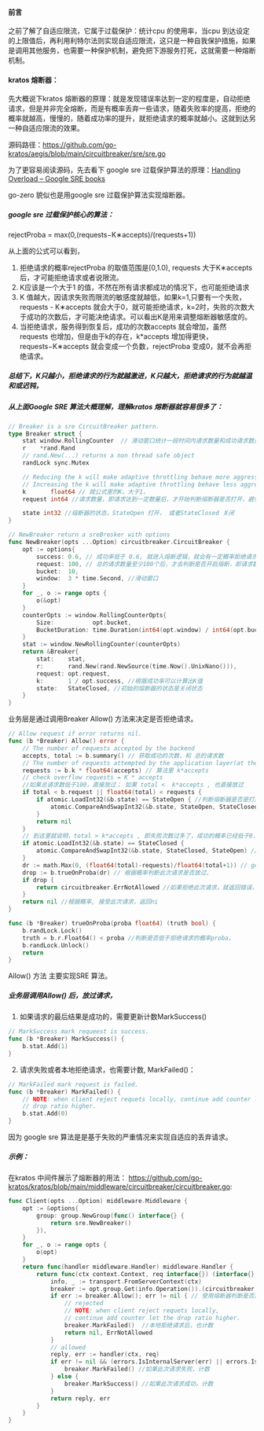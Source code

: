 
#### 前言
之前了解了自适应限流，它属于过载保护：统计cpu 的使用率，当cpu 到达设定的上限值后，再利用利特尔法则实现自适应限流，这只是一种自我保护措施，如果是调用其他服务，也需要一种保护机制，避免把下游服务打死，这就需要一种熔断机制。

#### kratos 熔断器：
先大概说下kratos 熔断器的原理：就是发现错误率达到一定的程度是，自动拒绝请求，但是并非完全熔断，而是有概率丢弃一些请求，随着失败率的提高，拒绝的概率就越高，慢慢的，随着成功率的提升，就拒绝请求的概率就越小。这就到达另一种自适应限流的效果。

源码路径：https://github.com/go-kratos/aegis/blob/main/circuitbreaker/sre/sre.go

为了更容易阅读源码，先去看下 google sre 过载保护算法的原理：[Handling Overload – Google SRE books](https://sre.google/sre-book/handling-overload/)

go-zero 貌似也是用google sre 过载保护算法实现熔断器。

##### google sre 过载保护核心的算法：
rejectProba = max(0,(requests−K∗accepts)/(requests+1))

从上面的公式可以看到，
1. 拒绝请求的概率rejectProba 的取值范围是[0,1.0), requests 大于K∗accepts 后，才可能拒绝请求或者说限流。
2. K应该是一个大于1 的值，不然在所有请求都成功的情况下，也可能拒绝请求
3. K 值越大，因请求失败而限流的敏感度就越低，如果k=1,只要有一个失败，requests - K∗accepts 就会大于0，就可能拒绝请求，k=2时，失败的次数大于成功的次数后，才可能决绝请求。可以看出K是用来调整熔断器敏感度的。
3. 当拒绝请求，服务得到恢复后，成功的次数accepts 就会增加，虽然 requests 也增加，但是由于k的存在，k*accepts 增加得更快，requests−K∗accepts 就会变成一个负数，rejectProba 变成0，就不会再拒绝请求。

##### 总结下，K只越小，拒绝请求的行为就越激进，K只越大，拒绝请求的行为就越温和或迟钝，


##### 从上面Google SRE 算法大概理解，理解kratos 熔断器就容易很多了：
```go
// Breaker is a sre CircuitBreaker pattern.
type Breaker struct {
	stat window.RollingCounter  // 滑动窗口统计一段时间内请求数量和成功请求数量
	r    *rand.Rand
	// rand.New(...) returns a non thread safe object
	randLock sync.Mutex

	// Reducing the k will make adaptive throttling behave more aggressively,
	// Increasing the k will make adaptive throttling behave less aggressively.
	k       float64 // 就公式里的K，大于1，
	request int64 //请求数量，即请求达到一定数量后，才开始判断熔断器是否打开，避免一开始有失败的请求，就打开熔断器

	state int32 //熔断器的状态，StateOpen 打开， 或者StateClosed 关闭
}

// NewBreaker return a sreBresker with options
func NewBreaker(opts ...Option) circuitbreaker.CircuitBreaker {
	opt := options{
		success: 0.6, // 成功率低于 0.6, 就进入熔断逻辑，就会有一定概率拒绝请求。
		request: 100, // 总的请求数量至少100个后，才去判断是否开启熔断，即请求数量达到100个后，算法才启动。
		bucket:  10,
		window:  3 * time.Second, //滑动窗口
	}
	for _, o := range opts {
		o(&opt)
	}
	counterOpts := window.RollingCounterOpts{
		Size:           opt.bucket,
		BucketDuration: time.Duration(int64(opt.window) / int64(opt.bucket)),
	}
	stat := window.NewRollingCounter(counterOpts)
	return &Breaker{
		stat:    stat,
		r:       rand.New(rand.NewSource(time.Now().UnixNano())),
		request: opt.request,
		k:       1 / opt.success, //根据成功率可以计算出K值
		state:   StateClosed, //初始的熔断器的状态是关闭状态
	}
}
```


业务层是通过调用Breaker  Allow() 方法来决定是否拒绝请求。
```go
// Allow request if error returns nil.
func (b *Breaker) Allow() error {
	// The number of requests accepted by the backend
	accepts, total := b.summary() // 获取成功的次数，和 总的请求数
	// The number of requests attempted by the application layer(at the client, on top of the adaptive throttling system)
	requests := b.k * float64(accepts) // 算法里 k*accepts
	// check overflow requests = K * accepts
	//如果总请求数低于100，直接放过； 如果 total <  k*accepts , 也直接放过
	if total < b.request || float64(total) < requests {
		if atomic.LoadInt32(&b.state) == StateOpen { //判断熔断器是否是打开的，如果是，就关闭熔断器
			atomic.CompareAndSwapInt32(&b.state, StateOpen, StateClosed)
		}
		return nil
	}
	// 到这里就说明，total > k*accepts , 即失败次数过多了，成功的概率已经低于0.6 了，就进入熔断机制。
	if atomic.LoadInt32(&b.state) == StateClosed {
		atomic.CompareAndSwapInt32(&b.state, StateClosed, StateOpen) // 打开熔断器
	}
	dr := math.Max(0, (float64(total)-requests)/float64(total+1)) // google sre 算法，计算出拒绝请求的概率
	drop := b.trueOnProba(dr) // 根据概率判断此次请求是否放过，
	if drop {
		return circuitbreaker.ErrNotAllowed //如果拒绝此次请求，就返回错误，上层就丢弃
	}
	return nil //根据概率, 接受此次请求，返回ni
}

func (b *Breaker) trueOnProba(proba float64) (truth bool) {
	b.randLock.Lock()
	truth = b.r.Float64() < proba //判断是否低于拒绝请求的概率proba，
	b.randLock.Unlock()
	return
}

```
Allow() 方法 主要实现SRE 算法。

##### 业务层调用Allow() 后，放过请求，
1. 如果请求的最后结果是成功的，需要更新计数MarkSuccess()
```go
// MarkSuccess mark requeest is success.
func (b *Breaker) MarkSuccess() {
	b.stat.Add(1)
}
```
2. 请求失败或者本地拒绝请求，也需要计数, MarkFailed()：
```go
// MarkFailed mark request is failed.
func (b *Breaker) MarkFailed() {
	// NOTE: when client reject requets locally, continue add counter let the
	// drop ratio higher.
	b.stat.Add(0)
}
```
因为 google sre 算法是是基于失败的严重情况来实现自适应的丢弃请求。

##### 示例：
在kratos 中间件展示了熔断器的用法：
https://github.com/go-kratos/kratos/blob/main/middleware/circuitbreaker/circuitbreaker.go:
```go
func Client(opts ...Option) middleware.Middleware {
	opt := &options{
		group: group.NewGroup(func() interface{} {
			return sre.NewBreaker()
		}),
	}
	for _, o := range opts {
		o(opt)
	}
	return func(handler middleware.Handler) middleware.Handler {
		return func(ctx context.Context, req interface{}) (interface{}, error) {
			info, _ := transport.FromServerContext(ctx)
			breaker := opt.group.Get(info.Operation()).(circuitbreaker.CircuitBreaker)
			if err := breaker.Allow(); err != nil { // 使用熔断器判断是否放通此次请求
				// rejected
				// NOTE: when client reject requets locally,
				// continue add counter let the drop ratio higher.
				breaker.MarkFailed()  //本地拒绝请求后，也计数
				return nil, ErrNotAllowed
			}
			// allowed
			reply, err := handler(ctx, req)
			if err != nil && (errors.IsInternalServer(err) || errors.IsServiceUnavailable(err) || errors.IsGatewayTimeout(err)) {
				breaker.MarkFailed() //如果此次请求失败，计数
			} else {
				breaker.MarkSuccess() //如果此次请求成功，计数
			}
			return reply, err
		}
	}
}
```
